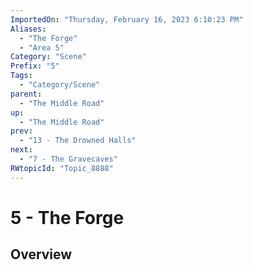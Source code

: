 ```yaml
---
ImportedOn: "Thursday, February 16, 2023 6:10:23 PM"
Aliases:
  - "The Forge"
  - "Area 5"
Category: "Scene"
Prefix: "5"
Tags:
  - "Category/Scene"
parent:
  - "The Middle Road"
up:
  - "The Middle Road"
prev:
  - "13 - The Drowned Halls"
next:
  - "7 - The Gravecaves"
RWtopicId: "Topic_8888"
---
```

# 5 - The Forge
## Overview
